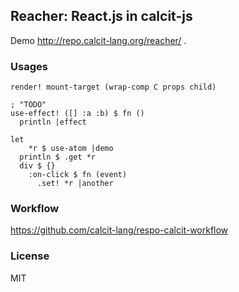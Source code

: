 
Reacher: React.js in calcit-js
----

Demo http://repo.calcit-lang.org/reacher/ .

### Usages

```cirru
render! mount-target (wrap-comp C props child)
```

```cirru
; "TODO"
use-effect! ([] :a :b) $ fn ()
  println |effect
```

```cirru
let
    *r $ use-atom |demo
  println $ .get *r
  div $ {}
    :on-click $ fn (event)
      .set! *r |another
```

### Workflow

https://github.com/calcit-lang/respo-calcit-workflow

### License

MIT
